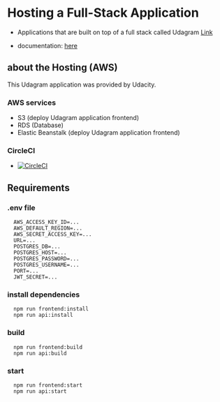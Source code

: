 # Hosting a Full-Stack Application

- Applications that are built on top of a full stack called Udagram [Link](http://hozifa-dagram.s3-website-us-east-1.amazonaws.com)

- documentation: [here](doc/README.md)

## about the Hosting (AWS)

This Udagram application was provided by Udacity.

### AWS services

- S3 (deploy Udagram application frontend)
- RDS (Database)
- Elastic Beanstalk (deploy Udagram application frontend)

### CircleCI

- [![CircleCI](https://dl.circleci.com/status-badge/img/gh/Hozifaelgharbawy/udagram/tree/master.svg?style=svg)](https://dl.circleci.com/status-badge/redirect/gh/Hozifaelgharbawy/udagram/tree/master)

## Requirements

### .env file

      AWS_ACCESS_KEY_ID=...
      AWS_DEFAULT_REGION=...
      AWS_SECRET_ACCESS_KEY=...
      URL=...
      POSTGRES_DB=...
      POSTGRES_HOST=...
      POSTGRES_PASSWORD=...
      POSTGRES_USERNAME=...
      PORT=...
      JWT_SECRET=...

### install dependencies

      npm run frontend:install
      npm run api:install

### build

      npm run frontend:build
      npm run api:build

### start

      npm run frontend:start
      npm run api:start
